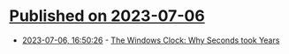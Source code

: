 # [Published on 2023-07-06](index.md)

* [2023-07-06, 16:50:26](https://lobste.rs/s/i0fcfp/windows_clock_why_seconds_took_years) - [The Windows Clock: Why Seconds took Years](https://youtu.be/qe1ltXdKMow)
